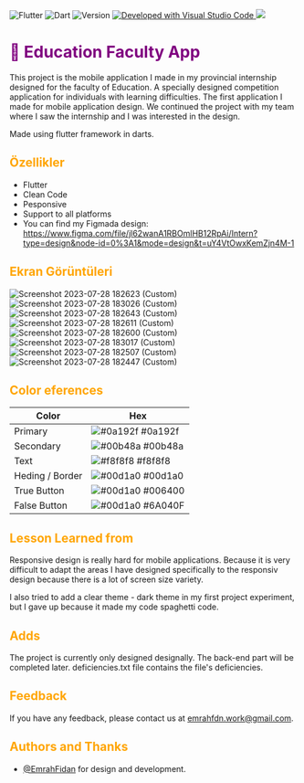 
![Flutter](https://img.shields.io/badge/Made%20with-Flutter-blue.svg) ![Dart](https://img.shields.io/badge/Language-Dart-purple.svg) ![Version](https://img.shields.io/badge/Version-3.70.0-red.svg) [![Developed with Visual Studio Code](https://img.shields.io/badge/Developed%20with-Visual%20Studio%20Code-green)](https://code.visualstudio.com/)<a class="header-badge" target="_blank" href="https://www.linkedin.com/in/emrah-fidann/">
  <img src="https://img.shields.io/badge/style--5eba00.svg?label=LinkedIn&logo=linkedin&style=social">
  </a>



<h1 style="color: #800080;">📱 Education Faculty App </h1>

This project is the mobile application I made in my provincial internship designed for the faculty of Education. A specially designed competition application for individuals with learning difficulties. The first application I made for mobile application design. We continued the project with my team where I saw the internship and I was interested in the design. 

Made using flutter framework in darts.

<h2 style="color: #ffa500;"> Özellikler </h1>

- Flutter
- Clean Code
- Pesponsive
- Support to all platforms
- You can find my Figmada design: https://www.figma.com/file/jl62wanA1RBOmlHB12RpAi/Intern?type=design&node-id=0%3A1&mode=design&t=uY4VtOwxKemZjn4M-1

  
<h2 style="color: #ffa500;"> Ekran Görüntüleri</h1>

![Screenshot 2023-07-28 182623 (Custom)](https://github.com/EmrahFidan/EmrahFidan/assets/114583209/46cf388f-d7a8-4d19-9a97-01793ac6bd1a) ![Screenshot 2023-07-28 183026 (Custom)](https://github.com/EmrahFidan/EmrahFidan/assets/114583209/fe23376f-812f-4f09-bdef-3037b97dc47d) ![Screenshot 2023-07-28 182643 (Custom)](https://github.com/EmrahFidan/EmrahFidan/assets/114583209/81eb40b9-af95-4ad7-b45c-757608cd6ad6) ![Screenshot 2023-07-28 182611 (Custom)](https://github.com/EmrahFidan/EmrahFidan/assets/114583209/b8697d9b-a243-48ff-8b6c-ef9a6e7eb30e) ![Screenshot 2023-07-28 182600 (Custom)](https://github.com/EmrahFidan/EmrahFidan/assets/114583209/fd59be52-55e4-4007-b177-3f628db55b2e) ![Screenshot 2023-07-28 183017 (Custom)](https://github.com/EmrahFidan/EmrahFidan/assets/114583209/0b9ee9ca-9fe9-4e09-8c39-e0a878188581) ![Screenshot 2023-07-28 182507 (Custom)](https://github.com/EmrahFidan/EmrahFidan/assets/114583209/4332fa89-b792-4274-9c15-4c73c9a17e54) ![Screenshot 2023-07-28 182447 (Custom)](https://github.com/EmrahFidan/EmrahFidan/assets/114583209/a96dca68-8399-4c3a-a831-6653a8eee818)


<h2 style="color: #ffa500;">Color eferences</h1>

| Color             | Hex                                                                |
| ----------------- | ------------------------------------------------------------------ |
| Primary | ![#0a192f](https://via.placeholder.com/10/0C1821?text=+) #0a192f |
| Secondary | ![#00b48a](https://via.placeholder.com/10/1B2A41?text=+) #00b48a |
| Text | ![#f8f8f8](https://via.placeholder.com/10/CCC9DC?text=+) #f8f8f8 |
| Heding / Border | ![#00d1a0](https://via.placeholder.com/10/6247AA?text=+) #00d1a0 | 
| True Button | ![#00d1a0](https://via.placeholder.com/10/006400?text=+) #006400 | 
| False Button | ![#00d1a0](https://via.placeholder.com/10/6A040F?text=+) #6A040F | 

<h2 style="color: #ffa500;">Lesson Learned from</h1>


Responsive design is really hard for mobile applications. Because it is very difficult to adapt the areas I have designed specifically to the responsiv design because there is a lot of screen size variety. 

I also tried to add a clear theme - dark theme in my first project experiment, but I gave up because it made my code spaghetti code.

<h2 style="color: #ffa500;">Adds</h1>

The project is currently only designed designally. The back-end part will be completed later. deficiencies.txt file contains the file's deficiencies.


<h2 style="color: #ffa500;">Feedback</h1>

If you have any feedback, please contact us at emrahfdn.work@gmail.com.

<h2 style="color: #ffa500;">Authors and Thanks</h1>

- [@EmrahFidan](https://github.com/EmrahFidan) for design and development.


  
